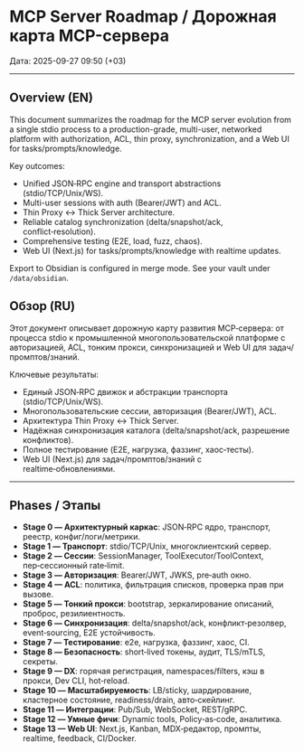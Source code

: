 # MCP Server Roadmap / Дорожная карта MCP-сервера

Дата: 2025-09-27 09:50 (+03)

---

## Overview (EN)

This document summarizes the roadmap for the MCP server evolution from a single stdio process to a production-grade, multi-user, networked platform with authorization, ACL, thin proxy, synchronization, and a Web UI for tasks/prompts/knowledge.

Key outcomes:
- Unified JSON‑RPC engine and transport abstractions (stdio/TCP/Unix/WS).
- Multi-user sessions with auth (Bearer/JWT) and ACL.
- Thin Proxy ↔ Thick Server architecture.
- Reliable catalog synchronization (delta/snapshot/ack, conflict‑resolution).
- Comprehensive testing (E2E, load, fuzz, chaos).
- Web UI (Next.js) for tasks/prompts/knowledge with realtime updates.

Export to Obsidian is configured in merge mode. See your vault under `/data/obsidian`.

## Обзор (RU)

Этот документ описывает дорожную карту развития MCP‑сервера: от процесса stdio к промышленной многопользовательской платформе с авторизацией, ACL, тонким прокси, синхронизацией и Web UI для задач/промптов/знаний.

Ключевые результаты:
- Единый JSON‑RPC движок и абстракции транспорта (stdio/TCP/Unix/WS).
- Многопользовательские сессии, авторизация (Bearer/JWT), ACL.
- Архитектура Thin Proxy ↔ Thick Server.
- Надёжная синхронизация каталога (delta/snapshot/ack, разрешение конфликтов).
- Полное тестирование (E2E, нагрузка, фаззинг, хаос‑тесты).
- Web UI (Next.js) для задач/промптов/знаний с realtime‑обновлениями.

---

## Phases / Этапы

- **Stage 0 — Архитектурный каркас**: JSON‑RPC ядро, транспорт, реестр, конфиг/логи/метрики.
- **Stage 1 — Транспорт**: stdio/TCP/Unix, многоклиентский сервер.
- **Stage 2 — Сессии**: SessionManager, ToolExecutor/ToolContext, пер‑сессионный rate‑limit.
- **Stage 3 — Авторизация**: Bearer/JWT, JWKS, pre‑auth окно.
- **Stage 4 — ACL**: политика, фильтрация списков, проверка прав при вызове.
- **Stage 5 — Тонкий прокси**: bootstrap, зеркалирование описаний, проброс, резилиентность.
- **Stage 6 — Синхронизация**: delta/snapshot/ack, конфликт‑резолвер, event‑sourcing, E2E устойчивость.
- **Stage 7 — Тестирование**: e2e, нагрузка, фаззинг, хаос, CI.
- **Stage 8 — Безопасность**: short‑lived токены, аудит, TLS/mTLS, секреты.
- **Stage 9 — DX**: горячая регистрация, namespaces/filters, кэш в прокси, Dev CLI, hot‑reload.
- **Stage 10 — Масштабируемость**: LB/sticky, шардирование, кластерное состояние, readiness/drain, авто‑скейлинг.
- **Stage 11 — Интеграции**: Pub/Sub, WebSocket, REST/gRPC.
- **Stage 12 — Умные фичи**: Dynamic tools, Policy‑as‑code, аналитика.
- **Stage 13 — Web UI**: Next.js, Kanban, MDX‑редактор, промпты, realtime, feedback, CI/Docker.

